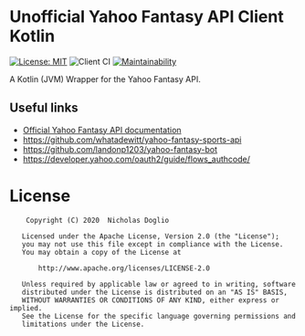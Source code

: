 # Unofficial Yahoo Fantasy API Client Kotlin

[![License: MIT](https://img.shields.io/badge/License-MIT-yellow.svg)](LICENSE)
![Client CI](https://github.com/WhosNickDoglio/Yahoo-Fantasy-Client/workflows/Client%20CI/badge.svg)
[![Maintainability](https://api.codeclimate.com/v1/badges/90c4e5a96aec6b8f30eb/maintainability)](https://codeclimate.com/github/WhosNickDoglio/Yahoo-Fantasy-Client/maintainability)

A Kotlin (JVM) Wrapper for the Yahoo Fantasy API.

## Useful links

- [Official Yahoo Fantasy API documentation](https://developer.yahoo.com/fantasysports/guide/)
- https://github.com/whatadewitt/yahoo-fantasy-sports-api
- https://github.com/landonp1203/yahoo-fantasy-bot
- https://developer.yahoo.com/oauth2/guide/flows_authcode/


# License

        Copyright (C) 2020  Nicholas Doglio

       Licensed under the Apache License, Version 2.0 (the "License");
       you may not use this file except in compliance with the License.
       You may obtain a copy of the License at

           http://www.apache.org/licenses/LICENSE-2.0

       Unless required by applicable law or agreed to in writing, software
       distributed under the License is distributed on an "AS IS" BASIS,
       WITHOUT WARRANTIES OR CONDITIONS OF ANY KIND, either express or implied.
       See the License for the specific language governing permissions and
       limitations under the License.